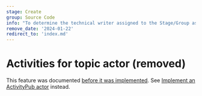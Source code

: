 ```yaml
---
stage: Create
group: Source Code
info: "To determine the technical writer assigned to the Stage/Group associated with this page, see https://about.gitlab.com/handbook/product/ux/technical-writing/#assignments"
remove_date: '2024-01-22'
redirect_to: 'index.md'
---
```


# Activities for topic actor (removed)

This feature was documented [before it was implemented](https://gitlab.com/gitlab-org/gitlab/-/issues/426372).
See [Implement an ActivityPub actor](index.md) instead.
